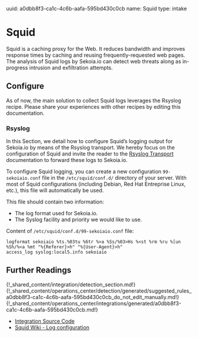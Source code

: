 uuid: a0dbb8f3-ca1c-4c6b-aafa-595bd430c0cb
name: Squid
type: intake

# Squid

Squid is a caching proxy for the Web. It reduces bandwidth and improves response times by caching and reusing frequently-requested web pages. The analysis of Squid logs by Sekoia.io can detect web threats along as in-progress intrusion and exfiltration attempts.





## Configure

As of now, the main solution to collect Squid logs leverages the Rsyslog recipe. Please share your experiences with other recipes by editing this documentation.

### Rsyslog

In this Section, we detail how to configure Squid’s logging output for Sekoia.io by means of the Rsyslog transport. We hereby focus on the configuration of Squid and invite the reader to the [Rsyslog Transport](../../../ingestion_methods/syslog/overview/) documentation to forward these logs to Sekoia.io.

To configure Squid logging, you can create a new configuration `99-sekoiaio.conf` file in the `/etc/squid/conf.d/` directory of your server. With most of Squid configurations (including Debian, Red Hat Entreprise Linux, etc.), this file will automatically be used.

This file should contain two information:

- The log format used for Sekoia.io.
- The Syslog facility and priority we would like to use.

Content of `/etc/squid/conf.d/99-sekoiaio.conf` file:

```
logformat sekoiaio %ts.%03tu %6tr %>a %Ss/%03>Hs %<st %rm %ru %[un %Sh/%<a %mt "%{Referer}>h" "%{User-Agent}>h"
access_log syslog:local5.info sekoiaio
```


## Further Readings

{!_shared_content/integration/detection_section.md!}
{!_shared_content/operations_center/detection/generated/suggested_rules_a0dbb8f3-ca1c-4c6b-aafa-595bd430c0cb_do_not_edit_manually.md!}
{!_shared_content/operations_center/integrations/generated/a0dbb8f3-ca1c-4c6b-aafa-595bd430c0cb.md!}

- [Integration Source Code](https://github.com/Sekoia-io/intake-formats/tree/master/Squid)
- [Squid Wiki - Log configuration](https://wiki.squid-cache.org/SquidFaq/SquidLogs)
